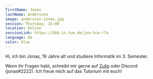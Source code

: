 ```yaml
---
firstName: Jonas
lastName: Andersson
image: andersson-jonas.jpg
session: Thursday, 15:00
location: Online
sessionLink: https://bbb.in.tum.de/jon-hcw-r7a
language: de
color: blue
---
```


Hi, ich bin Jonas, 19 Jahre alt und studiere Informatik im 3. Semester.

Wenn ihr Fragen habt, schreibt mir gerne auf [Zulip](https://zulip.in.tum.de/#narrow/pm-with/56-user56) oder Discord (jonas#2222).
Ich freue mich auf das Tutorium mit euch!
